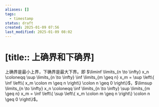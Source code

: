 ```yaml
---
aliases: []
tags:
  - timestamp
status: draft
created: 2025-01-09 07:56
last_modified: 2025-01-09 08:02
---
```


# [title:: 上确界和下确界]

上确界是最小上界，下确界是最大下界。即 $\liminf \limits_{n \to \infty} x_n \coloneqq \sup \limits_{n \to \infty} \inf \limits_{m \geq n} x_m = \sup \left\{ \inf \left\{ x_m \colon m \geq n \right\} \colon n \geq 0 \right\}$，$\limsup \limits_{n \to \infty} x_n \coloneqq \inf \limits_{n \to \infty} \sup \limits_{m \geq n} x_m = \inf \left\{ \sup \left\{ x_m \colon m \geq n \right\} \colon n \geq 0 \right\}$。
